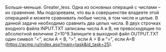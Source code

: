 Больше-меньше. Greater_less. Одна из основных операций с числами – их сравнение. Мы подозреваем, что вы в совершенстве владеете этой операцией и можете сравнивать любые числа, в том числе и целые. В данной задаче необходимо сравнить два целых числа. В двух строчках входного файла INPUT.TXT записаны числа A и B, не превосходящие по абсолютной величине 2×10^9.Запишите в выходной файл OUTPUT.TXT один символ "<", если A < B, ">", если A > B и "=", если A=B (https://acmp.ru/index.asp?main=task&id_task=25).
